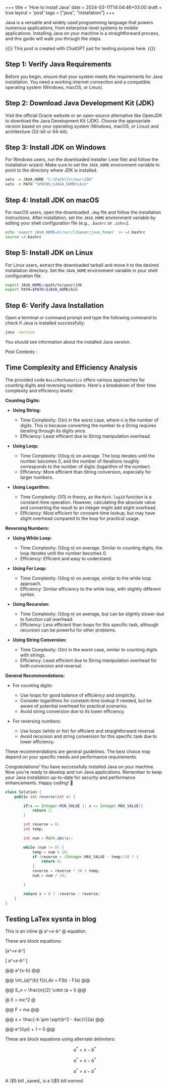 +++
title = 'How to install Java'
date = 2024-03-11T14:04:46+03:00
draft = true
layout = 'post'
tags = ["java", "installation"]
+++

Java is a versatile and widely used programming language that powers numerous applications, from enterprise-level systems to mobile applications. Installing Java on your machine is a straightforward process, and this guide will walk you through the steps.
<!--more-->

{{<note>}}
This post is created with ChatGPT just for testing purpose here.
{{</note>}}

## Step 1: Verify Java Requirements

Before you begin, ensure that your system meets the requirements for Java installation. You need a working internet connection and a compatible operating system (Windows, macOS, or Linux).

## Step 2: Download Java Development Kit (JDK)

Visit the official Oracle website or an open-source alternative like OpenJDK to download the Java Development Kit (JDK). Choose the appropriate version based on your operating system (Windows, macOS, or Linux) and architecture (32-bit or 64-bit).

## Step 3: Install JDK on Windows

For Windows users, run the downloaded installer (.exe file) and follow the installation wizard. Make sure to set the `JAVA_HOME` environment variable to point to the directory where JDK is installed.

```bash
setx -m JAVA_HOME "C:\Path\To\Your\JDK"
setx -m PATH "%PATH%;%JAVA_HOME%\bin"
```

## Step 4: Install JDK on macOS

For macOS users, open the downloaded `.dmg` file and follow the installation instructions. After installation, set the `JAVA_HOME` environment variable by editing your shell configuration file (e.g., `.bashrc` or `.zshrc`).

```bash
echo 'export JAVA_HOME=$(/usr/libexec/java_home)' >> ~/.bashrc
source ~/.bashrc
```

## Step 5: Install JDK on Linux

For Linux users, extract the downloaded tarball and move it to the desired installation directory. Set the `JAVA_HOME` environment variable in your shell configuration file.

```bash
export JAVA_HOME=/path/to/your/jdk
export PATH=$PATH:$JAVA_HOME/bin
```

## Step 6: Verify Java Installation

Open a terminal or command prompt and type the following command to check if Java is installed successfully:

```bash
java -version
```

You should see information about the installed Java version.




Post Contents : 

## Time Complexity and Efficiency Analysis

The provided code `BasicMathematics` offers various approaches for counting digits and reversing numbers. Here's a breakdown of their time complexity and efficiency levels:

**Counting Digits:**

* **Using String:**
    - Time Complexity: O(n) in the worst case, where n is the number of digits. This is because converting the number to a String requires iterating through its digits once.
    - Efficiency: Least efficient due to String manipulation overhead.

* **Using Loop:**
    - Time Complexity: O(log n) on average. The loop iterates until the number becomes 0, and the number of iterations roughly corresponds to the number of digits (logarithm of the number).
    - Efficiency: More efficient than String conversion, especially for larger numbers.

* **Using Logarithm:**
    - Time Complexity: O(1) in theory, as the `Math.log10` function is a constant-time operation. However, calculating the absolute value and converting the result to an integer might add slight overhead.
    - Efficiency: Most efficient for constant-time lookup, but may have slight overhead compared to the loop for practical usage.

**Reversing Numbers:**

* **Using While Loop:**
    - Time Complexity: O(log n) on average. Similar to counting digits, the loop iterates until the number becomes 0.
    - Efficiency: Efficient and easy to understand.

* **Using For Loop:**
    - Time Complexity: O(log n) on average, similar to the while loop approach.
    - Efficiency: Similar efficiency to the while loop, with slightly different syntax.

* **Using Recursion:**
    - Time Complexity: O(log n) on average, but can be slightly slower due to function call overhead.
    - Efficiency: Less efficient than loops for this specific task, although recursion can be powerful for other problems.

* **Using String Conversion:**
    - Time Complexity: O(n) in the worst case, similar to counting digits with strings.
    - Efficiency: Least efficient due to String manipulation overhead for both conversion and reversal.


**General Recommendations:**

* For counting digits:
    - Use loops for good balance of efficiency and simplicity.
    - Consider logarithms for constant-time lookup if needed, but be aware of potential overhead for practical scenarios.
    - Avoid string conversion due to its lower efficiency.

* For reversing numbers:
    - Use loops (while or for) for efficient and straightforward reversal.
    - Avoid recursion and string conversion for this specific task due to lower efficiency.

These recommendations are general guidelines. The best choice may depend on your specific needs and performance requirements.


Congratulations! You have successfully installed Java on your machine. Now you're ready to develop and run Java applications. Remember to keep your Java installation up-to-date for security and performance enhancements. Happy coding! 🚀


```java
class Solution {
    public int reverse(int x) {

        if(x == Integer.MIN_VALUE || x == Integer.MAX_VALUE){
            return 1;
        }

        int reverse = 0;
        int temp;

        int num = Math.abs(x);

        while (num != 0) {
            temp = num % 10;
            if (reverse > (Integer.MAX_VALUE - temp)/10 ) {
                return 0;
            }
            reverse = reverse * 10 + temp;
            num = num / 10;

        }

        return x < 0 ? -reverse : reverse;
    }
}
```

## Testing LaTex sysnta in blog

This is an inline \@ a^*=x-b^* \@ equation.

These are block equations:

\[a^*=x-b^*\]

\[ a^*=x-b^* \]

@@
a^{x-b}
@@

@@
\int_{a}^{b} f(x)\,dx = F(b) - F(a)
@@

@@
S_n = \frac{n}{2} \cdot (a + l)
@@



@ E = mc^2 @

@@
F = ma
@@


@@
x = \frac{-b \pm \sqrt{b^2 - 4ac}}{2a}
@@

@@
e^{i\pi} + 1 = 0
@@



These are block equations using alternate delimiters:

$$a^*=x-b^*$$

$$ a^*=x-b^* $$

$$
a^*=x-b^*
$$



A \\$5 bill _saved_ is a \\$5 bill _earned_.